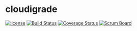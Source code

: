# cloudigrade

[![license](https://img.shields.io/github/license/cloudigrade/cloudigrade.svg)]()
[![Build Status](https://travis-ci.org/cloudigrade/cloudigrade.svg?branch=master)](https://travis-ci.org/cloudigrade/cloudigrade)
[![Coverage Status](https://coveralls.io/repos/github/cloudigrade/cloudigrade/badge.svg?branch=coverage-configs)](https://coveralls.io/github/cloudigrade/cloudigrade?branch=coverage-configs)
[![Scrum Board](https://img.shields.io/badge/Shipping_faster_with-ZenHub-5e60ba.svg?style=flat)](https://app.zenhub.com/workspace/o/cloudigrade/cloudigrade/boards?repos=118967787)
